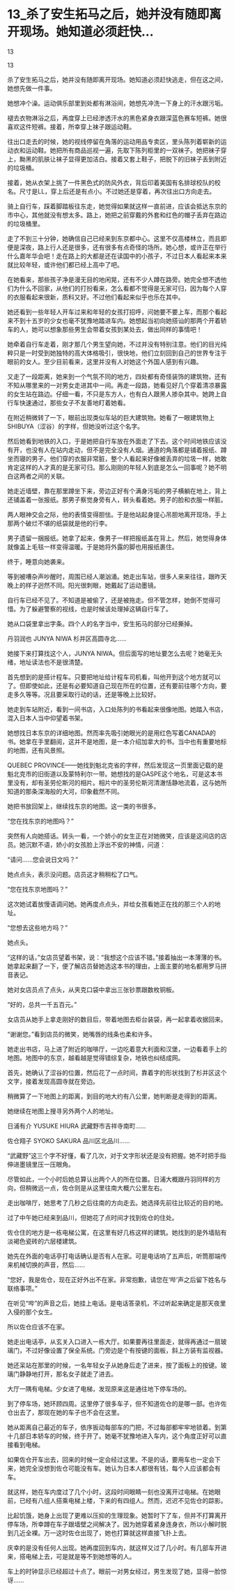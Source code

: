 # 13_杀了安生拓马之后，她并没有随即离开现场。她知道必须赶快...

13

13

杀了安生拓马之后，她并没有随即离开现场。她知道必须赶快逃走，但在这之间，她想先做一件事。

她想冲个澡。运动俱乐部里到处都有淋浴间，她想先冲洗一下身上的汗水跟污垢。

褪去衣物淋浴之后，再度穿上已经渗透汗水的黑色紧身衣跟深蓝色赛车短裤。她很喜欢这件短裤。接着，所幸穿上袜子跟运动鞋。

往出口走去的时候，她的视线停留在角落的运动用品专卖区，里头陈列着崭新的运动衣和运动鞋。她把所有商品巡视一遍，先取下陈列柜里的一双袜子。她把袜子穿上，黝黑的肌肤让袜子显得更加洁白。接着又套上鞋子，把脱下的旧袜子丢到附近的垃圾桶。

接着，她从衣架上挑了一件黑色式的防风外衣，背后印着美国有名排球校队的校名。尺寸是LL，穿上后还是有点小。不过她还是穿着，再次往出口方向走去。

骑上自行车，踩着脚踏板往东走，她觉得如果就这样一直前进，应该会抵达东京的市中心，其他就没有想太多。路上，她把之前穿戴的外套和红色的帽子丢弃在路边的垃圾桶里。

走了不到三十分钟，她确信自己已经来到东京都中心。这里不仅高楼林立，而且即便是深夜，路上行人还是很多，还有很多有点奇怪的场所。她心想，或许正在举行什么嘉年华会吧！走在路上的大都是还在读国中的小孩子，不过日本人看起来本来就比较年轻，或许他们都已经上高中了吧。

在她看来，那些孩子净是漫无目的地闲晃，还有不少人蹲在路旁。她完全想不透他们为什么不回家，从他们的打扮看来，怎么看都不觉得是无家可归，因为每个人穿的衣服看起来很新，质料又好。不过他们看起来似乎也乐在其中。

她还看到一些年轻人开车过来和年轻的女孩打招呼，问她要不要上车，而那个看起来不到十五岁的少女也毫不犹豫地踏进车内。她想起当初向她搭讪的那两个开着轿车的人，她可以想象那些男生会带着女孩到某处去，做出同样的事情吧！

她牵着自行车走着，刚才那几个男生望向她，不过并没有特别注意。他们的目光纯粹只是一时受到她独特的高大体格吸引，很快地，他们立刻回到自己的世界专注于眼前的女人。至少目前看来，这里并没有人对她这个外国人感到有兴趣。

又走了一段距离，她来到一个气氛不同的地方，四处都有奇怪装饰的建筑物，还有不知从哪里来的一对男女走进其中一间。再走一段路，她看见好几个穿着清凉暴露的女生站在路边。仔细一看，不只是东方人，也有白人跟黑人掺杂其中。她跨上自行车快速通过，那些女子不友善地盯着她看。

在附近稍微转了一下，眼前出现类似车站的巨大建筑物。她看了一眼建筑物上SHIBUYA（涩谷）的字样，但她没听过这个名字。

然后她看到地铁的入口，于是她把自行车放在外面走了下去。这个时间地铁应该没有开，也没有人在站内走动，但不是完全没有人烟。通道的角落都是铺着报纸、蹲坐而寝的男子。他们穿的衣服非常脏，整个人看起来好像被丢弃的垃圾一样，她敢肯定这样的人才真的是无家可归。那么刚刚的年轻人到底是怎么一回事呢？她不明白这两者之间的关联。

她走近墙壁，靠在那里蹲坐下来，旁边正好有个满身污垢的男子横躺在地上，背上还铺盖着一张报纸。那男子察觉身旁有人，转头看着她。男子的脸和衣服一样脏。

两人眼神交会之际，他的表情变得胆怯。于是他站起身提心吊胆地离开现场，手上那两个破烂不堪的纸袋就是他的行李。

男子遗留一捆报纸。她拿了起来，像男子一样把报纸盖在背上。然后，她觉得身体就像盖上毛毯一样变得温暖。于是她将外露的脚也用报纸裹住。

终于，睡意向她袭来。

等到被嘈杂声吵醒时，周围已经人潮汹涌。她走出车站，很多人来来往往，跟昨天晚上的样子迥然不同。阳光很刺眼，她戴起了运动墨镜。

自行车已经不见了。不知道是被偷了，还是被拖走。但不管怎样，她倒不觉得可惜。为了躲避警察的视线，也是时候该处理掉这辆自行车了。

她从口袋里拿出字条。四个人的名字当中，安生拓马的部分已经撕掉。

丹羽润也 JUNYA NIWA 杉并区高圆寺北……

她接下来打算找这个人，JUNYA NIWA。但后面写的地址要怎么去呢？她毫无头绪，地址读法也不是很清楚。

首先想到的是搭计程车。只要把地址给计程车司机看，叫他开到这个地方就可以了。但即使如此，还是有必要知道自己现在所在的位置，还有要前往哪个方向，要走多久等等。况且要采取行动的话，还是等晚上比较好。

她走到车站附近，看到一间书店，入口处陈列的书看起来很像地图。她踏入书店，混入日本人当中仰望着书架。

她想找日本东京的详细地图。然而率先吸引她眼光的是用红色写着CANADA的书。她拿在手里翻阅，这并不是地图，是一本介绍加拿大的书。当中也有重要地标的地图，还有风景照。

QUEBEC PROVINCE——她找到魁北克省的字样，然后发现这一页里面记载的是魁北克市的旧街道以及蒙特利尔一带。她想找的是GASPE这个地名，可是这本书里没有，却有圣劳伦斯河的相片。相片中的圣劳伦斯河清澈恬静地流着，这与她所知道的那条深海般的大河，印象截然不同。

她把书放回架上，继续找东京的地图。这一类的书很多。

“您在找东京的地图吗？”

突然有人向她搭话。转头一看，一个娇小的女生正在对她微笑，应该是这间店的店员。她沉默不语，娇小的女孩脸上浮出不安的神情，问道：

“请问……您会说日文吗？”

她点点头，表示没问题。店员这才稍稍松了口气。

“您在找东京地图吗？”

这次她试着放慢语调问她。她再度点点头，并给女孩看她正在找的那三个人的地址。

“您想去这些地方吗？”

她点头。

“这样的话，”女店员望着书架，说：“我想这个应该不错。”接着抽出一本薄薄的书。她拿起来翻了一下，便了解店员替她选这本书的理由，上面主要的地名都用罗马拼音表记。

她对女店员点了点头，从夹克口袋中拿出三张钞票跟数枚铜板。

“好的，总共一千五百元。”

女店员从她手上拿走刚好的数目后，带着地图去柜台装袋，再一起拿着收据回来。

“谢谢您。”看到店员的微笑，她嘴唇的线条也柔和许多。

她走出书店，马上进了附近的咖啡厅，一边吃着意大利面和汉堡，一边看着手上的地图。地图中的东京，越看越是觉得错综复杂，地铁也纠结成网。

首先，她确认了涩谷的位置，然后花了一点时间，靠着字的形状找到了杉并区这个文字，接着发现高圆寺就在旁边。

稍微算了一下地图上的距离，到目的地大约有八公里，她判断是走得到的距离。

她继续在地图上搜寻另外两个人的地址。

日浦有介 YUSUKE HIURA 武藏野市吉祥寺南町……

佐仓翔子 SYOKO SAKURA 品川区北品川……

“武藏野”这三个字不好懂，看了几次，对于文字形状还是没有把握。她不时把手指伸进墨镜里压一压眼角。

尽管如此，一个小时后她总算认出两个人的所在位置。日浦大概跟丹羽同样的方向，但稍微远一点，佐仓则是从这里往南大概六公里左右。

走出咖啡厅，她思考了几秒之后往南的方向走去。她选择先前往比较近的目的地。

过了中午她已经来到品川，但她花了点时间才找到佐仓的住处。

佐仓住的地方是一栋电梯公寓，在这里有好几栋这样的建筑。她找到的是外墙贴有淡褐色瓷砖的六层楼建筑。

她先在外面的电话亭打电话确认是否有人在家。可是电话响了五声后，听筒那端传来机械切换的声音，然后……

“您好，我是佐仓，现在正好外出不在家。非常抱歉，请您在‘哔’声之后留下姓名与联络事项。”

在听见“哔”的声音之后，她挂上电话。是电话答录机，不过听起来确定是那天夜里入侵的那个女生。

所以佐仓应该不在家。

她走出电话亭，从玄关入口进入一栋大厅。如果要再往里面走，就得再通过一扇玻璃门，不过好像设置了保全系统。门旁边是个有按键的面板，斜上方装有监视器。

她还呆站在那里的时候，一名年轻女子从她身后走了进来，按了面板上的按键。玻璃门静静地打开，那名女子就走了进去。

大厅一隅有电梯。少女进了电梯，发现原来这是通往地下停车场的。

到了停车场，她环顾四周。这里停了很多车子，但不知道佐仓的是哪一部。也许佐仓出去了，那现在她的车子也不会在这里。

她从距离自己最近的车子，依序扳动每部车的门把，不过每部都牢牢地锁着。到第十几部日本轿车的时候，终于开了。她毫不犹豫地进入车内，这个角度正好可以直接看到电梯。

如果佐仓开车出去，回来的时候一定会经过这里。不是的话，要用车也一定会下来，她完全没想到佐仓可能没有车。她认为日本人都很有钱，每个人应该都会有车。

就这样，她在车内度过了几个小时，这段时间眼睛一刻也没离开过电梯。在她眼前，已经有八组人搭乘电梯上楼，下来的有四组人。然而，迟迟不见佐仓的踪影。

比起饥饿，她身上出现了更难以压抑的生理现象。她暂时下了车，但并不打算离开停车场，所幸蹲在车子跟墙壁之间解决了。因为她穿着紧身连身衣，所以小解时脱到几近全裸。万一这时佐仓出现了，她也打算就这样直接飞扑上去。

庆幸的是没有任何人出现。她再度回到车内，就这样又过了几小时。有几部车开进来，搭电梯上去，可是就是等不到她想等的人。

车上的时钟显示已经超过十点了。眼前一对男女经过，男生发现了她，显得一脸惊讶……